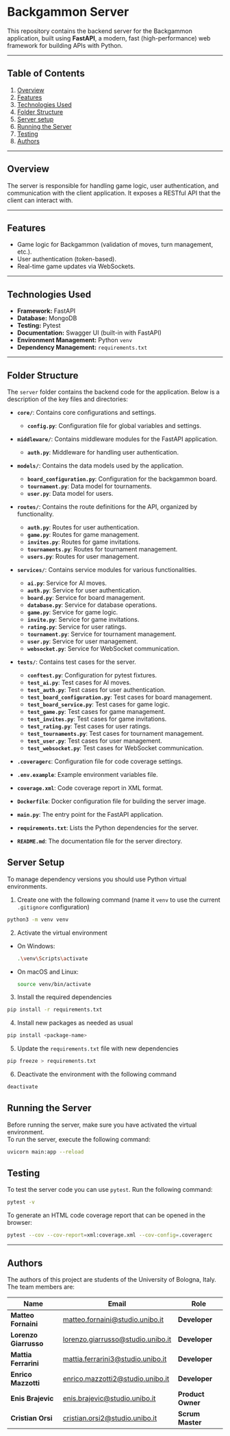 # Backgammon Server

This repository contains the backend server for the Backgammon application, built using **FastAPI**, a modern, fast (high-performance) web framework for building APIs with Python.

---

## Table of Contents

1. [Overview](#overview)
2. [Features](#features)
3. [Technologies Used](#technologies-used)
4. [Folder Structure](#folder-structure)
5. [Server setup](#server-setup)
6. [Running the Server](#running-the-server)
7. [Testing](#testing)
8. [Authors](#authors)

---

## Overview

The server is responsible for handling game logic, user authentication, and communication with the client application. It exposes a RESTful API that the client can interact with.

---

## Features

- Game logic for Backgammon (validation of moves, turn management, etc.).
- User authentication (token-based).
- Real-time game updates via WebSockets.

---

## Technologies Used

- **Framework:** FastAPI
- **Database:** MongoDB
- **Testing:** Pytest
- **Documentation:** Swagger UI (built-in with FastAPI)
- **Environment Management:** Python `venv`
- **Dependency Management:** `requirements.txt`

---

## Folder Structure

The `server` folder contains the backend code for the application. Below is a description of the key files and directories:

- **`core/`**: Contains core configurations and settings.
    - **`config.py`**: Configuration file for global variables and settings.
  
- **`middleware/`**: Contains middleware modules for the FastAPI application.
  - **`auth.py`**: Middleware for handling user authentication.

- **`models/`**: Contains the data models used by the application.
  - **`board_configuration.py`**: Configuration for the backgammon board.
  - **`tournament.py`**: Data model for tournaments.
  - **`user.py`**: Data model for users.

- **`routes/`**: Contains the route definitions for the API, organized by functionality.
  - **`auth.py`**: Routes for user authentication.
  - **`game.py`**: Routes for game management.
  - **`invites.py`**: Routes for game invitations.
  - **`tournaments.py`**: Routes for tournament management.
  - **`users.py`**: Routes for user management.

- **`services/`**: Contains service modules for various functionalities.
  - **`ai.py`**: Service for AI moves.
  - **`auth.py`**: Service for user authentication.
  - **`board.py`**: Service for board management.
  - **`database.py`**: Service for database operations.
  - **`game.py`**: Service for game logic.
  - **`invite.py`**: Service for game invitations.
  - **`rating.py`**: Service for user ratings.
  - **`tournament.py`**: Service for tournament management.
  - **`user.py`**: Service for user management.
  - **`websocket.py`**: Service for WebSocket communication.

- **`tests/`**: Contains test cases for the server.
  - **`conftest.py`**: Configuration for pytest fixtures.
  - **`test_ai.py`**: Test cases for AI moves.
  - **`test_auth.py`**: Test cases for user authentication.
  - **`test_board_configuration.py`**: Test cases for board management.
  - **`test_board_service.py`**: Test cases for game logic.
  - **`test_game.py`**: Test cases for game management.
  - **`test_invites.py`**: Test cases for game invitations.
  - **`test_rating.py`**: Test cases for user ratings.
  - **`test_tournaments.py`**: Test cases for tournament management.
  - **`test_user.py`**: Test cases for user management.
  - **`test_websocket.py`**: Test cases for WebSocket communication.

- **`.coveragerc`**: Configuration file for code coverage settings.
- **`.env.example`**: Example environment variables file.
- **`coverage.xml`**: Code coverage report in XML format.
- **`Dockerfile`**: Docker configuration file for building the server image.
- **`main.py`**: The entry point for the FastAPI application.
- **`requirements.txt`**: Lists the Python dependencies for the server.
- **`README.md`**: The documentation file for the server directory.

## Server Setup

To manage dependency versions you should use Python virtual environments.

1. Create one with the following command (name it ``venv`` to use the current ``.gitignore`` configuration)
```sh
python3 -m venv venv
```

2. Activate the virtual environment

- On Windows:
    ```sh
    .\venv\Scripts\activate
    ```
- On macOS and Linux:
    ```sh
    source venv/bin/activate
    ```

3. Install the required dependencies
```sh
pip install -r requirements.txt
```

4. Install new packages as needed as usual
```sh
pip install <package-name>
```

5. Update the ``requirements.txt`` file with new dependencies
```sh
pip freeze > requirements.txt
```

6. Deactivate the environment with the following command
```sh
deactivate
```
## Running the Server
Before running the server, make sure you have activated the virtual environment. <br>
To run the server, execute the following command:

```sh
uvicorn main:app --reload
```

## Testing

To test the server code you can use ``pytest``. Run the following command:

```sh
pytest -v
```

To generate an HTML code coverage report that can be opened in the browser:
```sh
pytest --cov --cov-report=xml:coverage.xml --cov-config=.coveragerc
```

---

## Authors

The authors of this project are students of the University of Bologna, Italy. The team members are:

| Name                  | Email                             | Role              |
|-----------------------|-----------------------------------|-------------------|
| **Matteo Fornaini**   | matteo.fornaini@studio.unibo.it   | **Developer**     |
| **Lorenzo Giarrusso** | lorenzo.giarrusso@studio.unibo.it | **Developer**     |
| **Mattia Ferrarini**  | mattia.ferrarini3@studio.unibo.it | **Developer**     |
| **Enrico Mazzotti**   | enrico.mazzotti2@studio.unibo.it  | **Developer**     |
| **Enis Brajevic**     | enis.brajevic@studio.unibo.it     | **Product Owner** |
| **Cristian Orsi**     | cristian.orsi2@studio.unibo.it    | **Scrum Master**  |